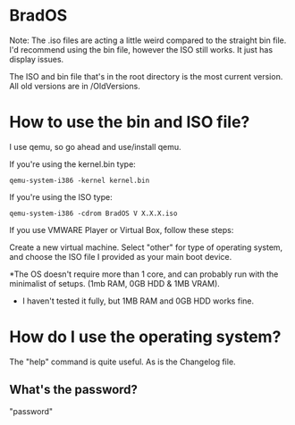 # BradOS
Note: The .iso files are acting a little weird compared to the straight bin file.
I'd recommend using the bin file, however the ISO still works. It just has display issues.

The ISO and bin file that's in the root directory is the most current version. All old versions are in /OldVersions.

# How to use the bin and ISO file?

I use qemu, so go ahead and use/install qemu.

If you're using the kernel.bin type:

`qemu-system-i386 -kernel kernel.bin`

If you're using the ISO type:

`qemu-system-i386 -cdrom BradOS V X.X.X.iso`

If you use VMWARE Player or Virtual Box, follow these steps:

Create a new virtual machine. Select "other" for type of operating system, and choose the ISO file I provided as your main boot device.

*The OS doesn't require more than 1 core, and can probably run with the minimalist of setups. (1mb RAM, 0GB HDD & 1MB VRAM).

* I haven't tested it fully, but 1MB RAM and 0GB HDD works fine.

# How do I use the operating system?

The "help" command is quite useful. As is the Changelog file. 

## What's the password?

"password"
